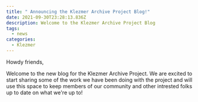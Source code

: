 ```yaml
---
title: " Announcing the Klezmer Archive Project Blog!"
date: 2021-09-30T23:28:13.836Z
description: Welcome to the Klezmer Archive Project Blog
tags:
  - news
categories:
  - Klezmer
---
```

Howdy friends, 

Welcome to the new blog for the Klezmer Archive Project. We are excited to start sharing some of the work we have been doing with the project and will use this space to keep members of our community and other intrested folks up to date on what we're up to!